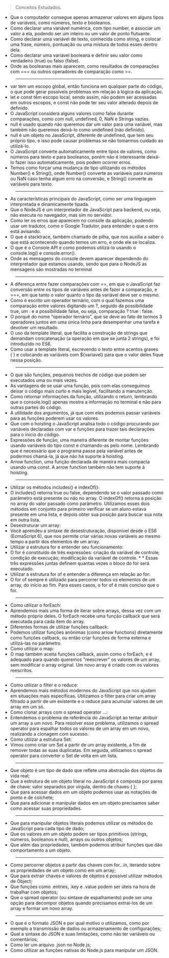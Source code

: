 > Conceitos Estudados. 
* Que o computador consegue apenas armazenar valores em alguns tipos de variáveis, como números, texto e booleanos.
* Como declarar uma variável numérica, com tipo number, e associar um valor a ela, podendo ser um inteiro ou um valor de ponto flutuante.
* Como declarar uma variável de texto, conhecida como string, e colocar uma frase, número, pontuação ou uma mistura de todos esses dentro dela.
* Como declarar uma variável booleana e definir seu valor como verdadeiro (true) ou falso (false).
* Onde as booleanas mais aparecem, como resultados de comparações com === ou outros operadores de comparação como >=.

>---

* var tem um escopo global, então funciona em qualquer parte do código, o que pode gerar possíveis problemas em relação à lógica da aplicação.
* let e const têm escopo local, sendo assim, não podem ser acessadas em outros escopos, e const não pode ter seu valor alterado depois de definido.
* O JavaScript considera alguns valores como false durante comparações, como com null, undefined, 0, NaN e Strings vazias.
* null é usado quando não queremos dar um valor para uma variável, mas também não queremos deixá-lo como undefined (não definido).
* null é um objeto no JavaScript, diferente de undefined, que tem seu próprio tipo, e isso pode causar problemas se não tomarmos cuidado ao utilizá-lo.
* O JavaScript converte automaticamente entre tipos de valores, como números para texto e para booleanos, porém não é interessante deixá-lo fazer isso automaticamente, pois podem ocorrer erros.
* Temos como forçar uma mudança de tipo utilizando os métodos Number() e String(), onde Number() converte as variáveis para números ou NaN caso tenha algum erro na conversão, e String() converte as variáveis para texto.

>---

* As características principais do JavaScript, como ser uma linguagem interpretada e dinamicamente tipada.
* Que o NodeJS é um interpretador de JavaScript para backend, ou seja, não executa no navegador, mas sim no servidor.
* Como ler os erros que aparecem no console da aplicação, podendo usar um tradutor, como o Google Tradutor, para entender o que o erro está avisando.
* O que é stacktrace, também chamado de pilha, que nos auxilia a saber o que está acontecendo quando temos um erro, e onde ele se localiza.
* O que é o Console API e como podemos utilizá-lo usando o console.log() e console.error().
* Onde as mensagens do console devem aparecer dependendo do interpretador que estamos usando, sendo que para o NodeJS as mensagens são mostradas no terminal

>---

* A diferença entre fazer comparações com ==, em que o JavaScript faz conversão entre os tipos de variáveis antes de fazer a comparação, e ===, em que tanto o valor quanto o tipo da variável deve ser o mesmo.
* Como é escrito um operador ternário, com o qual fazemos uma comparação entre valores digitando um ?, seguido da possibilidade true, um : e a possibilidade false, ou seja, comparação ? true : false.
* O porquê do nome “operador ternário”, que se deve ao fato de termos 3 operadores juntos em uma única linha para desempenhar uma tarefa e devolver um resultado.
* O uso da template literal, que facilita a construção de strings que demandam concatenação (a operação em que se junta 2 strings), e foi introduzido no ES6.
* Como usar a template literal, escrevendo o texto entre acentos graves (`) e colocando as variáveis com ${variavel} para que o valor deles fique nessa posição.

>---

* O que são funções, pequenos trechos de código que podem ser executados uma ou mais vezes.
* As vantagens de se usar uma função, pois com elas conseguimos deixar o código mais curto e mais legível, facilitando a manutenção.
* Como retornar informações da função, utilizando o return, lembrando que o console.log() apenas mostra a informação no terminal e não para outras partes do código.
* A utilidade dos argumentos, já que com eles podemos passar variáveis para as funções poderem usar os valores.
* Que com o hoisting o JavaScript analisa todo o código procurando por variáveis declaradas com var e funções para trazer tais declarações para o início do código.
* Expressões de função, uma maneira diferente de montar funções usando variáveis do tipo const e chamando-as pelo nome. Lembrando que é necessário que o programa passe pela variável antes de podermos chamá-la, já que não há suporte à hoisting.
* Arrow function, uma função declarada de maneira mais compacta usando uma const. A arrow function também não tem suporte à hoisting.

>---

* Utilizar os métodos includes() e indexOf():
* O includes() retorna true ou false, dependendo se o valor passado como parâmetro está presente ou não no array. O indexOf() retorna a posição no array do valor passado como parâmetro. Utilizamos esses dois métodos em conjunto para primeiro verificar se um aluno estava presente em uma lista, e depois obter sua posição para buscar sua nota em outra lista.
* Desestruturar um array:
* Você aprendeu a sintaxe de desestruturação, disponível desde o ES6 (EcmaScript 6), que nos permite criar várias novas variáveis ao mesmo tempo a partir dos elementos de um array.
* Utilizar a estrutura for e entender seu funcionamento:
* O for é constituído de três expressões: criação da variável de controle; condição de execução; modificação da variável de controle. * * Essas três expressões juntas definem quantas vezes o bloco do for será executado.
* Utilizar a estrutura for of e entender a diferença em relação ao for:
* O for of sempre é utilizado para percorrer todos os elementos de um array, do início ao fim. Para esses casos, o for of é mais conciso que o for.

>---

* Como utilizar o forEach:
* Aprendemos mais uma forma de iterar sobre arrays, dessa vez com um método próprio deles. O forEach recebe uma função callback que será executada para cada item do array.
* Diferentes formas de utilizar funções callback:
* Podemos utilizar funções anônimas (como arrow functions) diretamente como funções callback, ou então criar funções de forma externa e utilizá-las no parâmetro.
* Como utilizar o map:
* O map também aceita funções callback, assim como o forEach, e é adequado para quando queremos "reescrever" os valores de um array, sem modificar o array original. Um novo array é criado com os valores reescritos.

>---

* Como utilizar o filter e o reduce:
* Aprendemos mais métodos modernos do JavaScript que nos ajudam em situações mais específicas. Utilizamos o filter para criar um array filtrado a partir de um existente e o reduce para acumular valores de um array em um só.
* Como clonar arrays com o spread operator ...:
* Entendemos o problema de referência do JavaScript ao tentar atribuir um array a um novo. Para resolver esse problema, utilizamos o spread operator para espalhar todos os valores de um array em um novo, realizando a clonagem com sucesso.
* Como utilizar a estrutura Set:
* Vimos como criar um Set a partir de um array existente, a fim de remover todas as suas duplicatas. Em seguida, utilizamos o spread operator para converter o Set de volta em um lista.

>---

* Que objeto é um tipo de dado que reflete uma abstração dos objetos da vida real;
* Que a estrutura de um objeto literal no JavaScript é composta por pares de chave: valor separados por vírgula, dentro de chaves { };
* Que para acessar dados em um objeto podemos usar as notações de ponto e de colchete;
* Que para adicionar e manipular dados em um objeto precisamos saber como acessar suas propriedades.

>---

* Que para manipular objetos literais podemos utilizar os métodos do JavaScript para cada tipo de dado;
* Que os valores em um objeto podem ser tipos primitivos (strings, números, booleanos e null), arrays ou outros objetos;
* Que além das propriedades, também podemos atribuir funções que dão comportamento a um objeto.

>---

* Como percorrer objetos a partir das chaves com for...in, iterando sobre as propriedades de um objeto como em um array;
* Que para extrair chaves e valores de objetos é possível utilizar métodos de Object;
* Que funções como .entries, .key e .value podem ser úteis na hora de trabalhar com objetos;
* Que o spread operator (ou sintaxe de espalhamento) pode ser uma opção para decompor objetos quando precisamos extraí-los de um array e formar um novo array.

>---

* O que é o formato JSON e por qual motivo o utilizamos, como por exemplo a transmissão de dados ou armazenamento de configurações;
* Qual a sintaxe do JSON e suas limitações, como não ter variáveis ou comentários;
* Como ler um arquivo .json no Node.js;
* Como utilizar as funções nativas do Node.js para manipular um JSON.
